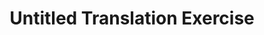 ---
ee_id: '157'
site: '1'
type: '2'
long_id: 2006-002 Untitled Translation Exercise
url: 2006-002-untitled-translation-exercise
year: '2006'
medium: Video
commission:
add_credit:
dims: 1:41:53 minutes
pitch: "<p>Dazed and Confused dubbed back into English via an outsource firm in Bangalore.</p>"
ps: "<p>​So......yes the dialog in the film is still in English. :)</p>"
live_url:
related:
title: Untitled Translation Exercise
youtube:
imgs: "{filedir_1}translation-2006-002-install-6-database.jpg"
subheading:
year2: '2006'
download:
add_credits:
related_code:
! '':
layout: things-i-made
---